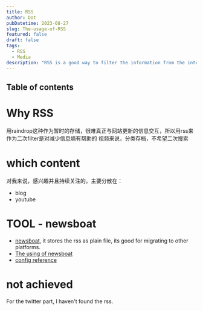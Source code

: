```yaml
---
title: RSS
author: Dot
pubDatetime: 2023-08-27
slug: The-usage-of-RSS
featured: false
draft: false
tags:
  - RSS
  - Media
description: "RSS is a good way to filter the information from the internet, it's a good way to reduce the information entropy."
---
```


## Table of contents

# Why RSS

用raindrop这种作为暂时的存储，很难真正与网站更新的信息交互，所以用rss来作为二次filter是对减少信息熵有帮助的
视频来说，分类存档，不希望二次搜索

# which content

对我来说，感兴趣并且持续关注的，主要分散在：

- blog
- youtube

# TOOL - newsboat

- [newsboat](https://newsboat.org/index.html), it stores the rss as plain file, its good for migrating to other platforms.
- [The using of newsboat](https://www.youtube.com/watch?v=NUmTaRu6o8g&t=208s)
- [config reference](https://github.com/LukeSmithxyz/voidrice/blob/master/.config/newsboat/config)

# not achieved

For the twitter part, I haven't found the rss.
